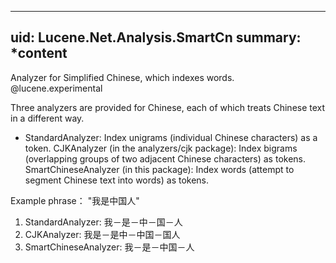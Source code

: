 ﻿
<!--
 Licensed to the Apache Software Foundation (ASF) under one or more
 contributor license agreements.  See the NOTICE file distributed with
 this work for additional information regarding copyright ownership.
 The ASF licenses this file to You under the Apache License, Version 2.0
 (the "License"); you may not use this file except in compliance with
 the License.  You may obtain a copy of the License at

     http://www.apache.org/licenses/LICENSE-2.0

 Unless required by applicable law or agreed to in writing, software
 distributed under the License is distributed on an "AS IS" BASIS,
 WITHOUT WARRANTIES OR CONDITIONS OF ANY KIND, either express or implied.
 See the License for the specific language governing permissions and
 limitations under the License.
-->

---
uid: Lucene.Net.Analysis.SmartCn
summary: *content
---

Analyzer for Simplified Chinese, which indexes words.
@lucene.experimental
<div>
Three analyzers are provided for Chinese, each of which treats Chinese text in a different way.

*   StandardAnalyzer: Index unigrams (individual Chinese characters) as a token.
	CJKAnalyzer (in the analyzers/cjk package): Index bigrams (overlapping groups of two adjacent Chinese characters) as tokens.
	SmartChineseAnalyzer (in this package): Index words (attempt to segment Chinese text into words) as tokens.

Example phrase： "我是中国人"

1.  StandardAnalyzer: 我－是－中－国－人
2.  CJKAnalyzer: 我是－是中－中国－国人
3.  SmartChineseAnalyzer: 我－是－中国－人
</div>